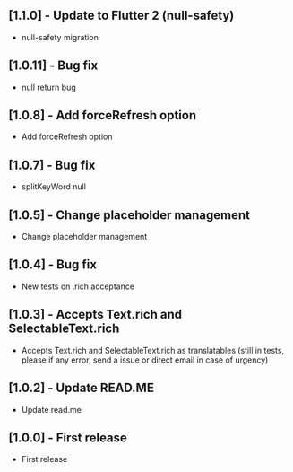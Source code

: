 ## [1.1.0] - Update to Flutter 2 (null-safety)

* null-safety migration

## [1.0.11] - Bug fix

* null return bug

## [1.0.8] - Add forceRefresh option

* Add forceRefresh option

## [1.0.7] - Bug fix

* splitKeyWord null

## [1.0.5] - Change placeholder management

* Change placeholder management

## [1.0.4] - Bug fix

* New tests on .rich acceptance

## [1.0.3] - Accepts Text.rich and SelectableText.rich

* Accepts Text.rich and SelectableText.rich as translatables (still in tests, please if any error, send a issue or direct email in case of urgency)

## [1.0.2] - Update READ.ME

* Update read.me

## [1.0.0] - First release

* First release
